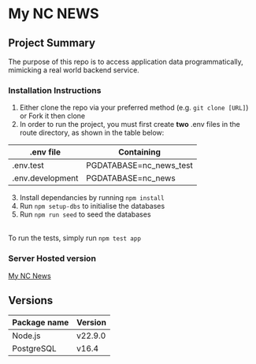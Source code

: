 # My NC NEWS

## Project Summary

The purpose of this repo is to access application data programmatically, mimicking a real world backend service.

### Installation Instructions

1. Either clone the repo via your preferred method (e.g. `git clone [URL]`) or Fork it then clone
2. In order to run the project, you must first create **two** .env files in the route directory, as shown in the table below:

<center>

| .env file        | Containing              |
| ---------------- | ----------------------- |
| .env.test        | PGDATABASE=nc_news_test |
| .env.development | PGDATABASE=nc_news      |

</center>

3. Install dependancies by running `npm install`
4. Run `npm setup-dbs` to initialise the databases
5. Run `npm run seed` to seed the databases

\
To run the tests, simply run `npm test app`

### Server Hosted version

<a href="https://my-nc-news-t13l.onrender.com" target="_blank" rel="noopener noreferrer">My NC News</a>


## Versions

| Package name | Version |
| ------------ | ------- |
| Node.js      | v22.9.0 |
| PostgreSQL   | v16.4   |
